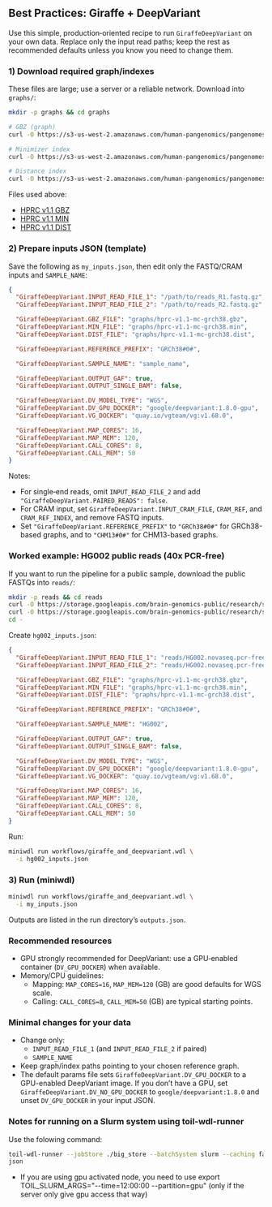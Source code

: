## Best Practices: Giraffe + DeepVariant

Use this simple, production‑oriented recipe to run `GiraffeDeepVariant` on your own data. Replace only the input read paths; keep the rest as recommended defaults unless you know you need to change them.

### 1) Download required graph/indexes

These files are large; use a server or a reliable network. Download into `graphs/`:

```bash
mkdir -p graphs && cd graphs

# GBZ (graph)
curl -O https://s3-us-west-2.amazonaws.com/human-pangenomics/pangenomes/freeze/freeze1/minigraph-cactus/hprc-v1.1-mc-grch38/hprc-v1.1-mc-grch38.gbz

# Minimizer index
curl -O https://s3-us-west-2.amazonaws.com/human-pangenomics/pangenomes/freeze/freeze1/minigraph-cactus/hprc-v1.1-mc-grch38/hprc-v1.1-mc-grch38.min

# Distance index
curl -O https://s3-us-west-2.amazonaws.com/human-pangenomics/pangenomes/freeze/freeze1/minigraph-cactus/hprc-v1.1-mc-grch38/hprc-v1.1-mc-grch38.dist

```

Files used above:
- [HPRC v1.1 GBZ](https://s3-us-west-2.amazonaws.com/human-pangenomics/pangenomes/freeze/freeze1/minigraph-cactus/hprc-v1.1-mc-grch38/hprc-v1.1-mc-grch38.gbz)
- [HPRC v1.1 MIN](https://s3-us-west-2.amazonaws.com/human-pangenomics/pangenomes/freeze/freeze1/minigraph-cactus/hprc-v1.1-mc-grch38/hprc-v1.1-mc-grch38.min)
- [HPRC v1.1 DIST](https://s3-us-west-2.amazonaws.com/human-pangenomics/pangenomes/freeze/freeze1/minigraph-cactus/hprc-v1.1-mc-grch38/hprc-v1.1-mc-grch38.dist)

### 2) Prepare inputs JSON (template)

Save the following as `my_inputs.json`, then edit only the FASTQ/CRAM inputs and `SAMPLE_NAME`:

```json
{
  "GiraffeDeepVariant.INPUT_READ_FILE_1": "/path/to/reads_R1.fastq.gz",
  "GiraffeDeepVariant.INPUT_READ_FILE_2": "/path/to/reads_R2.fastq.gz",

  "GiraffeDeepVariant.GBZ_FILE": "graphs/hprc-v1.1-mc-grch38.gbz",
  "GiraffeDeepVariant.MIN_FILE": "graphs/hprc-v1.1-mc-grch38.min",
  "GiraffeDeepVariant.DIST_FILE": "graphs/hprc-v1.1-mc-grch38.dist",

  "GiraffeDeepVariant.REFERENCE_PREFIX": "GRCh38#0#",

  "GiraffeDeepVariant.SAMPLE_NAME": "sample_name",

  "GiraffeDeepVariant.OUTPUT_GAF": true,
  "GiraffeDeepVariant.OUTPUT_SINGLE_BAM": false,

  "GiraffeDeepVariant.DV_MODEL_TYPE": "WGS",
  "GiraffeDeepVariant.DV_GPU_DOCKER": "google/deepvariant:1.8.0-gpu",
  "GiraffeDeepVariant.VG_DOCKER": "quay.io/vgteam/vg:v1.68.0",

  "GiraffeDeepVariant.MAP_CORES": 16,
  "GiraffeDeepVariant.MAP_MEM": 120,
  "GiraffeDeepVariant.CALL_CORES": 8,
  "GiraffeDeepVariant.CALL_MEM": 50
}
```

Notes:
- For single‑end reads, omit `INPUT_READ_FILE_2` and add `"GiraffeDeepVariant.PAIRED_READS": false`.
- For CRAM input, set `GiraffeDeepVariant.INPUT_CRAM_FILE`, `CRAM_REF`, and `CRAM_REF_INDEX`, and remove FASTQ inputs. 
- Set `"GiraffeDeepVariant.REFERENCE_PREFIX"` to `"GRCh38#0#"` for GRCh38-based graphs, and to `"CHM13#0#"` for CHM13-based graphs.

### Worked example: HG002 public reads (40x PCR‑free)

If you want to run the pipeline for a public sample, download the public FASTQs into `reads/`:

```bash
mkdir -p reads && cd reads
curl -O https://storage.googleapis.com/brain-genomics-public/research/sequencing/fastq/novaseq/wgs_pcr_free/40x/HG002.novaseq.pcr-free.40x.R1.fastq.gz
curl -O https://storage.googleapis.com/brain-genomics-public/research/sequencing/fastq/novaseq/wgs_pcr_free/40x/HG002.novaseq.pcr-free.40x.R2.fastq.gz
cd -
```



Create `hg002_inputs.json`:

```json
{
  "GiraffeDeepVariant.INPUT_READ_FILE_1": "reads/HG002.novaseq.pcr-free.40x.R1.fastq.gz",
  "GiraffeDeepVariant.INPUT_READ_FILE_2": "reads/HG002.novaseq.pcr-free.40x.R2.fastq.gz",

  "GiraffeDeepVariant.GBZ_FILE": "graphs/hprc-v1.1-mc-grch38.gbz",
  "GiraffeDeepVariant.MIN_FILE": "graphs/hprc-v1.1-mc-grch38.min",
  "GiraffeDeepVariant.DIST_FILE": "graphs/hprc-v1.1-mc-grch38.dist",

  "GiraffeDeepVariant.REFERENCE_PREFIX": "GRCh38#0#",

  "GiraffeDeepVariant.SAMPLE_NAME": "HG002",

  "GiraffeDeepVariant.OUTPUT_GAF": true,
  "GiraffeDeepVariant.OUTPUT_SINGLE_BAM": false,

  "GiraffeDeepVariant.DV_MODEL_TYPE": "WGS",
  "GiraffeDeepVariant.DV_GPU_DOCKER": "google/deepvariant:1.8.0-gpu",
  "GiraffeDeepVariant.VG_DOCKER": "quay.io/vgteam/vg:v1.68.0",

  "GiraffeDeepVariant.MAP_CORES": 16,
  "GiraffeDeepVariant.MAP_MEM": 120,
  "GiraffeDeepVariant.CALL_CORES": 8,
  "GiraffeDeepVariant.CALL_MEM": 50
}
```

Run:

```bash
miniwdl run workflows/giraffe_and_deepvariant.wdl \
  -i hg002_inputs.json
```

### 3) Run (miniwdl)

```bash
miniwdl run workflows/giraffe_and_deepvariant.wdl \
  -i my_inputs.json
```

Outputs are listed in the run directory’s `outputs.json`.

### Recommended resources

- GPU strongly recommended for DeepVariant: use a GPU‑enabled container (`DV_GPU_DOCKER`) when available.
- Memory/CPU guidelines:
  - Mapping: `MAP_CORES=16`, `MAP_MEM=120` (GB) are good defaults for WGS scale.
  - Calling: `CALL_CORES=8`, `CALL_MEM=50` (GB) are typical starting points.

### Minimal changes for your data

- Change only:
  - `INPUT_READ_FILE_1` (and `INPUT_READ_FILE_2` if paired)
  - `SAMPLE_NAME`
- Keep graph/index paths pointing to your chosen reference graph.
- The default params file sets `GiraffeDeepVariant.DV_GPU_DOCKER` to a GPU-enabled DeepVariant image. If you don’t have a GPU, set `GiraffeDeepVariant.DV_NO_GPU_DOCKER` to `google/deepvariant:1.8.0` and unset `DV_GPU_DOCKER` in your input JSON.


### Notes for running on a Slurm system using toil-wdl-runner
Use the folowing command: 
```bash
toil-wdl-runner --jobStore ./big_store --batchSystem slurm --caching false --batchLogsDir ./logs workflows/giraffe_and_deepvariant.wdl hg002_inputs.json -o slurm_run -m slurm_run.
json
```
- If you are using gpu activated node, you need to use export TOIL_SLURM_ARGS="--time=12:00:00 --partition=gpu" (only if the server only give gpu access that way)


